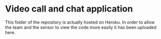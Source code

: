 # Video call and chat application

This folder of the repository is actually hosted on Heroku. 
In order to allow the team and the sensor to view the code more easily it has been uploaded here.

